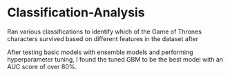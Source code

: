 # Classification-Analysis
Ran various classifications to identify which of the Game of Thrones characters survived based on different features in the dataset after 

After testing basic models with ensemble models and performing hyperparameter tuning, I found the tuned GBM to be the best model with an AUC score of over 80%.

